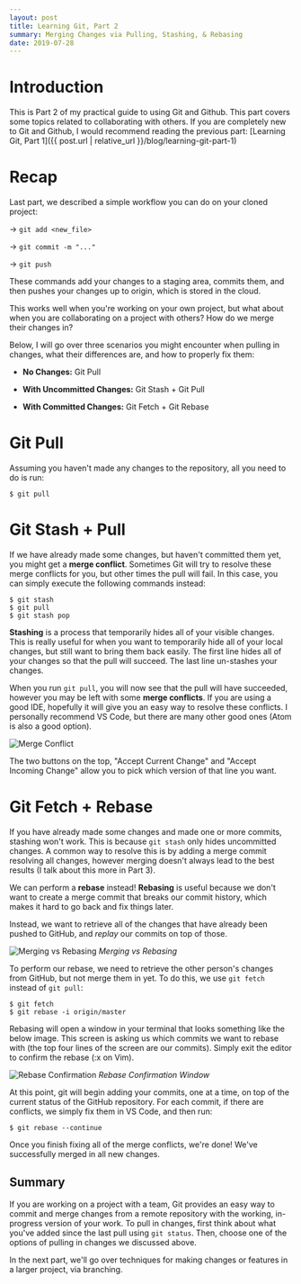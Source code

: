 ```yaml
---
layout: post
title: Learning Git, Part 2
summary: Merging Changes via Pulling, Stashing, & Rebasing
date: 2019-07-28
---
```

# Introduction
This is Part 2 of my practical guide to using Git and Github. This part covers some topics related to collaborating with others. If you are completely new to Git and Github, I would recommend reading the previous part: [Learning Git, Part 1]({{ post.url | relative_url }}/blog/learning-git-part-1)

# Recap
Last part, we described a simple workflow you can do on your cloned project:

→ `git add <new_file>`

→ `git commit -m "..."`

→ `git push`

These commands add your changes to a staging area, commits them, and then pushes your changes up to origin, which is stored in the cloud.

This works well when you're working on your own project, but what about when you are collaborating on a project with others? How do we merge their changes in?

Below, I will go over three scenarios you might encounter when pulling in changes, what their differences are, and how to properly fix them:

- **No Changes:** Git Pull

- **With Uncommitted Changes:** Git Stash + Git Pull

- **With Committed Changes:** Git Fetch + Git Rebase


# Git Pull
Assuming you haven't made any changes to the repository, all you need to do is run:
```git
$ git pull
```

# Git Stash + Pull
If we have already made some changes, but haven't committed them yet, you might get a **merge conflict**. Sometimes Git will try to resolve these merge conflicts for you, but other times the pull will fail. In this case, you can simply execute the following commands instead:

```git
$ git stash
$ git pull
$ git stash pop
```

**Stashing** is a process that temporarily hides all of your visible changes. This is really useful for when you want to temporarily hide all of your local changes, but still want to bring them back easily. The first line hides all of your changes so that the pull will succeed. The last line un-stashes your changes.

When you run `git pull`, you will now see that the pull will have succeeded, however you may be left with some **merge conflicts**. If you are using a good IDE, hopefully it will give you an easy way to resolve these conflicts. I personally recommend VS Code, but there are many other good ones (Atom is also a good option).

![Merge Conflict](/blog/images/github-tutorial/merge-conflict.png)

The two buttons on the top, "Accept Current Change" and "Accept Incoming Change" allow you to pick which version of that line you want.

# Git Fetch + Rebase
If you have already made some changes and made one or more commits, stashing won't work. This is because `git stash` only hides uncommitted changes. A common way to resolve this is by adding a merge commit resolving all changes, however merging doesn't always lead to the best results (I talk about this more in Part 3).

We can perform a **rebase** instead! **Rebasing** is useful because we don't want to create a merge commit that breaks our commit history, which makes it hard to go back and fix things later.

Instead, we want to retrieve all of the changes that have already been pushed to GitHub, and *replay* our commits on top of those.

![Merging vs Rebasing](/blog/images/github-tutorial/merge-vs-rebase.svg)
*Merging vs Rebasing*

To perform our rebase, we need to retrieve the other person's changes from GitHub, but not merge them in yet. To do this, we use `git fetch` instead of `git pull`:

```git
$ git fetch
$ git rebase -i origin/master
```

Rebasing will open a window in your terminal that looks something like the below image. This screen is asking us which commits we want to rebase with (the top four lines of the screen are our commits). Simply exit the editor to confirm the rebase (:x on Vim).

![Rebase Confirmation](/blog/images/github-tutorial/rebase-vim.png)
*Rebase Confirmation Window*

At this point, git will begin adding your commits, one at a time, on top of the current status of the GitHub repository. For each commit, if there are conflicts, we simply fix them in VS Code, and then run:
```git
$ git rebase --continue
```

Once you finish fixing all of the merge conflicts, we're done! We've successfully merged in all new changes.

## Summary
If you are working on a project with a team, Git provides an easy way to commit and merge changes from a remote repository with the working, in-progress version of your work. To pull in changes, first think about what you've added since the last pull using `git status`. Then, choose one of the options of pulling in changes we discussed above.

In the next part, we'll go over techniques for making changes or features in a larger project, via branching.
